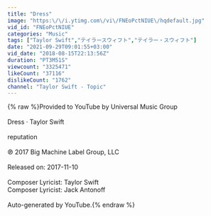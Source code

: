 ```yaml
---
title: "Dress"
image: "https:\/\/i.ytimg.com\/vi\/FNEoPctNIUE\/hqdefault.jpg"
vid_id: "FNEoPctNIUE"
categories: "Music"
tags: ["Taylor Swift","テイラースウィフト","テイラー・スウィフト"]
date: "2021-09-29T09:01:55+03:00"
vid_date: "2018-08-15T22:13:56Z"
duration: "PT3M51S"
viewcount: "3325471"
likeCount: "37116"
dislikeCount: "1762"
channel: "Taylor Swift - Topic"
---
```

{% raw %}Provided to YouTube by Universal Music Group<br /><br />Dress · Taylor Swift<br /><br />reputation<br /><br />℗ 2017 Big Machine Label Group, LLC<br /><br />Released on: 2017-11-10<br /><br />Composer  Lyricist: Taylor Swift<br />Composer  Lyricist: Jack Antonoff<br /><br />Auto-generated by YouTube.{% endraw %}
